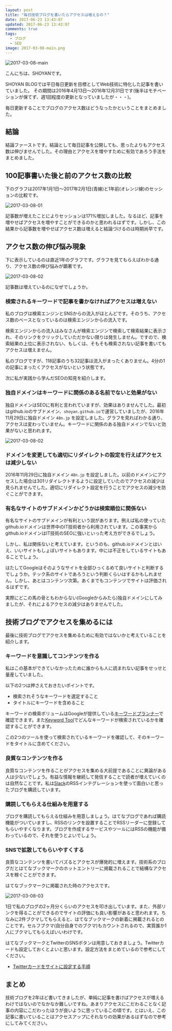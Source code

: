 ```yaml
---
layout: post
title: "毎日技術ブログを書いたらアクセスは増えるの？"
date: 2017-06-23 13:43:07
updated: 2017-06-23 13:43:07
comments: true
tags: 
  - ブログ
  - SEO
image: 2017-03-08-main.png
---
```


![2017-03-08-main](/images/2017-03-08-main.png)

こんにちは、SHOYANです。

SHOYAN BLOGでは平日毎日更新を目標としてWeb技術に特化した記事を書いていました。
その期間は2016年4月13日〜2016年12月31日です(後半はモチベーションが保てず、週1回程度の更新となっていましたが・・・)。

毎日更新することでブログのアクセス数はどうなったかということをまとめました。

## 結論

結論ファーストです。結論として毎日記事を公開しても、思ったよりもアクセス数は伸びませんでした。その理由とアクセスを増やすために有効であろう手法をまとめました。

## 100記事書いた後と前のアクセス数の比較

下のグラフは2017年1月1日〜2017年2月1日(青線)と1年前(オレンジ線)のセッションの比較です。

![2017-03-08-01](/images/2017-03-08-01.png)

記事数が増えたことによりセッションは171%増加しました。なるほど、記事を増やせばアクセスを増やすことができるのかと思われるはずです。しかし、この結果から記事数を増やせばアクセス数は増えると結論づけるのは時期尚早です。

## アクセス数の伸び悩み現象

下に表示しているのは直近1年のグラフです。グラフを見てもらえばわかる通り、アクセス数の伸び悩みが顕著です。

![2017-03-08-02](/images/2017-03-08-02.png)

記事数は増えているのになぜでしょうか。

### 検索されるキーワードで記事を書かなければアクセスは増えない

私のブログは検索エンジンとSNSからの流入がほとんどです。そのうち、アクセス数のベースとなっているのは検索エンジンからの流入です。

検索エンジンからの流入はみなさんが検索エンジンで検索して検索結果に表示され、そのリンクをクリックしていただかない限りは発生しません。ですので、検索結果の上位に表示されない、もしくは、そもそも検索されない記事を書いてもアクセスは増えません。

私のブログですが、118記事のうち32記事は流入がまったくありません。4分の1の記事にまったくアクセスがないという状態です。

次に私が実践から学んだSEOの知見を紹介します。

### 独自ドメインはキーワードに関係のある名前でないと効果がない

独自ドメインはSEOに有利と言われていますが、効果はありませんでした。最初はgithub.ioのサブドメイン、`shoyan.github.io`で運営していましたが、2016年11月29日に独自ドメイン `48n.jp` を設定しました。グラフを見ればわかる通り、アクセスは変わっていません。キーワードに関係のある独自ドメインでないと効果がないと思われます。

![2017-03-08-02](/images/2017-03-08-02.png)


### ドメインを変更しても適切にリダイレクトの設定を行えばアクセスは減少しない

2016年11月29日に独自ドメイン `48n.jp` を設定しました。以前のドメインにアクセスした場合は301リダイレクトするように設定していたのでアクセスの減少は見られませんでした。適切にリダイレクト設定を行うことでアクセスの減少を防ぐことができます。

### 有名なサイトのサブドメインかどうかは検索順位に関係ない

有名なサイトのサブドメインが有利という説があります。例えば私の使っていたgithub.ioドメインは世界中のIT技術者から利用されています。この事実からgithub.ioドメインはIT技術のSEOに強いといった考え方ができるでしょう。

しかし、私は関係ないと考えています。というのも、github.ioドメインとはいえ、いいサイトもしょぼいサイトもあります。中には不正をしているサイトもあることでしょう。

はたしてGoogleはそのようなサイトを全部ひっくるめて良いサイトと判断するでしょうか。テック系のサイトであろうという判断くらいはするかもしれません。しかし、あとはコンテンツ次第。あくまでもコンテンツでサイトは評価されるはずです。

実際にどこの馬の骨ともわからない(Googleからみたら)独自ドメインにしてみましたが、それによるアクセスの減少はありませんでした。

## 技術ブログでアクセスを集めるには

最後に技術ブログでアクセスを集めるために有効ではないかと考えていることを紹介します。

### キーワードを意識してコンテンツを作る

私はこの基本ができていなかったために誰からも人に読まれない記事をせっせと量産していました。

以下の2つは押さえておきたいポイントです。

* 検索されそうなキーワードを選定すること
* タイトルにキーワードを含めること

キーワードの検索ボリュームはGoogleが提供している[キーワードプランナー](https://adwords.google.co.jp/KeywordPlanner)で確認できます。また[Keyword Tool](http://keywordtool.io/)でどんなキーワードが検索されているかを確認することができます。

この2つのツールを使って検索されているキーワードを確認して、そのキーワードをタイトルに含めてください。

### 良質なコンテンツを作る

良質なコンテンツを作ることがアクセスを集める大前提であることに異論がある人は少ないでしょう。有益な情報を継続して発信することで読者が増えていくのは自然なことです。私は[Slack](https://slack.com/)のRSSインテグレーションを使って面白いと思ったブログを購読しています。

### 購読してもらえる仕組みを用意する

ブログを購読してもらえる仕組みを用意しましょう。はてなブログであれば購読機能がついていますし、RSSのリンクを設置することでRSSリーダーに登録してもらいやすくなります。ブログを作成するサービスやツールにはRSSの機能が備わっているので、それを使うとよいでしょう。

### SNSで拡散してもらいやすくする

良質なコンテンツを書いてバズるとアクセスが爆発的に増えます。技術系のブログだとはてなブックマークのホットエントリーに掲載されることで結構なアクセスを稼ぐことができます。

はてなブックマークに掲載された時のアクセスです。

![2017-03-08-03](/images/2017-03-08-03.png)

1日で私のブログの2ヶ月分くらいのアクセスを叩き出しています。また、外部リンクを得ることができるのでサイトの評価にも良い影響があると思われます。ちなみに2件ブクマしてもらえると、はてなブックマークの新着に掲載されるとのことです。セルフブクマ(自分自身でのブクマ)もカウントされるので、実質誰か1人にブクマしてもらえばいいわけです。

はてなブックマークとTwitterのSNSボタンは用意しておきましょう。Twitterカードも設定しておくとよいと思います。設定方法をまとめているので参考にしてください。

* [Twitterカードをサイトに設定する手順](/blog/2017/02/25/introduce-twitter-card/)

## まとめ

技術ブログを2年ほど書いてきましたが、単純に記事を書けばアクセスが増えるわけではないのでなかなか難しいですね。あまりアクセスにこだわることなく記事の内容にこだわったほうが良いように思っているこの頃です。とはいえ、この記事に書いていることはアクセスアップにそれなりの効果があるはずなので参考にしてみてください。
